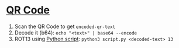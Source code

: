 # [QR Code](https://ctflearn.com/challenge/228)

1. Scan the QR Code to get `encoded-qr-text`
2. Decode it (b64): `echo "<text>" | base64 --encode`
3. ROT13 using [Python script](../scripts/caesar.py): `python3 script.py <decoded-text> 13`
